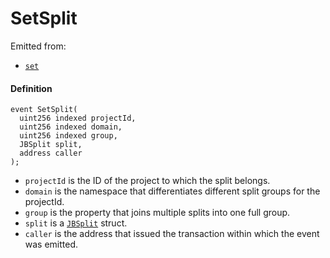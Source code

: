 # SetSplit

Emitted from:

* [`set`](/api/contracts/jbsplitsstore/write/set.md)

#### Definition

```
event SetSplit(
  uint256 indexed projectId,
  uint256 indexed domain,
  uint256 indexed group,
  JBSplit split,
  address caller
);
```

* `projectId` is the ID of the project to which the split belongs.
* `domain` is the namespace that differentiates different split groups for the projectId.
* `group` is the property that joins multiple splits into one full group.
* `split` is a [`JBSplit`](/api/data-structures/jbsplit.md) struct.
* `caller` is the address that issued the transaction within which the event was emitted.

